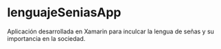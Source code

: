 # lenguajeSeniasApp
Aplicación desarrollada en Xamarin para inculcar la lengua de señas y su importancia en la sociedad.
